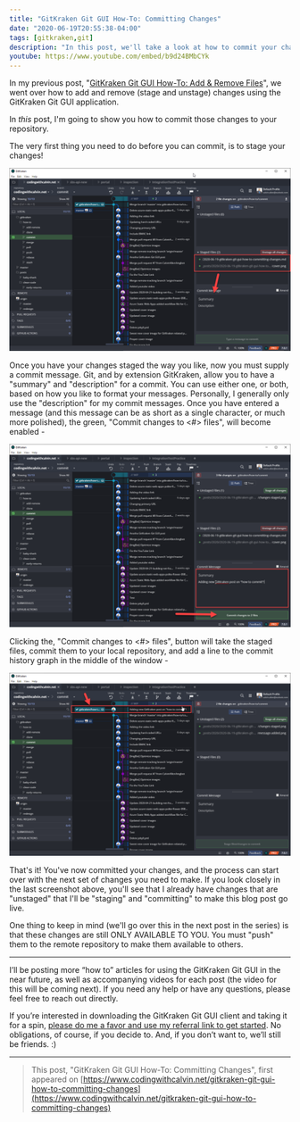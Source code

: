 ```yaml
---
title: "GitKraken Git GUI How-To: Committing Changes"
date: "2020-06-19T20:55:38-04:00"
tags: [gitkraken,git]
description: "In this post, we'll take a look at how to commit your changes inside the GitKraken Git GUI application."
youtube: https://www.youtube.com/embed/b9d24BMbCYk
---
```


In my previous post, "[GitKraken Git GUI How-To: Add & Remove Files](https://www.codingwithcalvin.net/gitkraken-git-gui-how-to-add-remove-files)", we went over how to add and remove (stage and unstage) changes using the GitKraken Git GUI application.

In *this* post, I'm going to show you how to commit those changes to your repository.

The very first thing you need to do before you can commit, is to stage your changes!

![Changes are Staged](./changes-staged.png)

Once you have your changes staged the way you like, now you must supply a commit message.  Git, and by extension GitKraken, allow you to have a "summary" and "description" for a commit.  You can use either one, or both, based on how you like to format your messages.  Personally, I generally only use the "description" for my commit messages.  Once you have entered a message (and this message can be as short as a single character, or much more polished), the green, "Commit changes to <#> files", will become enabled -

![Message Added, Commit Button Enabled](./message-added.png)

Clicking the, "Commit changes to <#> files", button will take the staged files, commit them to your local repository, and add a line to the commit history graph in the middle of the window -

![Changes Committed!](./committed.png)

That's it!  You've now committed your changes, and the process can start over with the next set of changes you need to make.  If you look closely in the last screenshot above, you'll see that I already have changes that are "unstaged" that I'll be "staging" and "committing" to make this blog post go live.

One thing to keep in mind (we'll go over this in the next post in the series) is that these changes are still ONLY AVAILABLE TO YOU.  You must "push" them to the remote repository to make them available to others.

---

I’ll be posting more “how to” articles for using the GitKraken Git GUI in the near future, as well as accompanying videos for each post (the video for this will be coming next). If you need any help or have any questions, please feel free to reach out directly.

If you’re interested in downloading the GitKraken Git GUI client and taking it for a spin, [please do me a favor and use my referral link to get started](https://www.gitkraken.com/invite/6zb3y67R). No obligations, of course, if you decide to. And, if you don’t want to, we’ll still be friends. :)

---

>This post, "GitKraken Git GUI How-To: Committing Changes", first appeared on [https://www.codingwithcalvin.net/gitkraken-git-gui-how-to-committing-changes](https://www.codingwithcalvin.net/gitkraken-git-gui-how-to-committing-changes)
